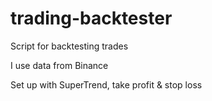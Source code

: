 # trading-backtester
Script for backtesting trades

I use data from Binance

Set up with SuperTrend, take profit & stop loss
